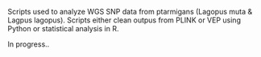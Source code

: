 Scripts used to analyze WGS SNP data from ptarmigans (Lagopus muta & Lagpus lagopus).
Scripts either clean outpus from PLINK or VEP using Python or statistical analysis in R.

In progress..
